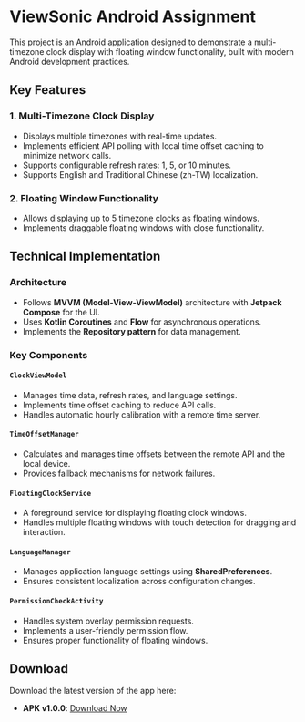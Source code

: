# ViewSonic Android Assignment

This project is an Android application designed to demonstrate a multi-timezone clock display with floating window functionality, built with modern Android development practices.

## Key Features

### 1. Multi-Timezone Clock Display
- Displays multiple timezones with real-time updates.
- Implements efficient API polling with local time offset caching to minimize network calls.
- Supports configurable refresh rates: 1, 5, or 10 minutes.
- Supports English and Traditional Chinese (zh-TW) localization.

### 2. Floating Window Functionality
- Allows displaying up to 5 timezone clocks as floating windows.
- Implements draggable floating windows with close functionality.

## Technical Implementation

### Architecture
- Follows **MVVM (Model-View-ViewModel)** architecture with **Jetpack Compose** for the UI.
- Uses **Kotlin Coroutines** and **Flow** for asynchronous operations.
- Implements the **Repository pattern** for data management.

### Key Components

#### `ClockViewModel`
- Manages time data, refresh rates, and language settings.
- Implements time offset caching to reduce API calls.
- Handles automatic hourly calibration with a remote time server.

#### `TimeOffsetManager`
- Calculates and manages time offsets between the remote API and the local device.
- Provides fallback mechanisms for network failures.

#### `FloatingClockService`
- A foreground service for displaying floating clock windows.
- Handles multiple floating windows with touch detection for dragging and interaction.

#### `LanguageManager`
- Manages application language settings using **SharedPreferences**.
- Ensures consistent localization across configuration changes.

#### `PermissionCheckActivity`
- Handles system overlay permission requests.
- Implements a user-friendly permission flow.
- Ensures proper functionality of floating windows.

## Download

Download the latest version of the app here:

- **APK v1.0.0**: [Download Now](https://github.com/Bobby-Lai/Clock/releases/download/v1.0.0/app-release.apk)
